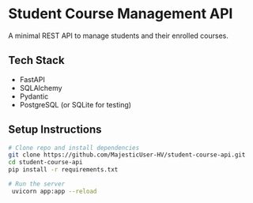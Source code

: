 # Student Course Management API

A minimal REST API to manage students and their enrolled courses.

## Tech Stack
- FastAPI
- SQLAlchemy
- Pydantic
- PostgreSQL (or SQLite for testing)

## Setup Instructions

```bash
# Clone repo and install dependencies
git clone https://github.com/MajesticUser-HV/student-course-api.git
cd student-course-api
pip install -r requirements.txt

# Run the server
 uvicorn app:app --reload
